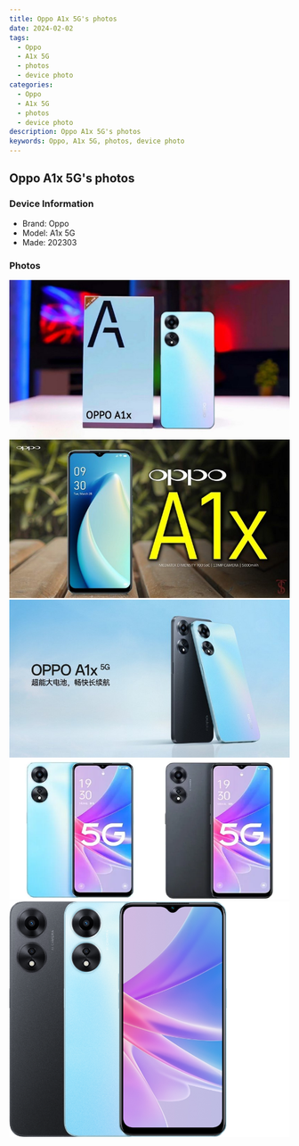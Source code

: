 ```yaml
---
title: Oppo A1x 5G's photos
date: 2024-02-02
tags: 
  - Oppo
  - A1x 5G
  - photos
  - device photo
categories: 
  - Oppo
  - A1x 5G
  - photos
  - device photo
description: Oppo A1x 5G's photos
keywords: Oppo, A1x 5G, photos, device photo
---
```


## Oppo A1x 5G's photos

### Device Information

- Brand: Oppo
- Model: A1x 5G
- Made: 202303

### Photos

![/images/best-assets/devices/oppo/oppo-a1x-5g/1.jpg](/images/best-assets/devices/oppo/oppo-a1x-5g/1.jpg)
![/images/best-assets/devices/oppo/oppo-a1x-5g/2.jpg](/images/best-assets/devices/oppo/oppo-a1x-5g/2.jpg)
![/images/best-assets/devices/oppo/oppo-a1x-5g/3.jpg](/images/best-assets/devices/oppo/oppo-a1x-5g/3.jpg)
![/images/best-assets/devices/oppo/oppo-a1x-5g/4.jpg](/images/best-assets/devices/oppo/oppo-a1x-5g/4.jpg)
![/images/best-assets/devices/oppo/oppo-a1x-5g/5.jpg](/images/best-assets/devices/oppo/oppo-a1x-5g/5.jpg)
